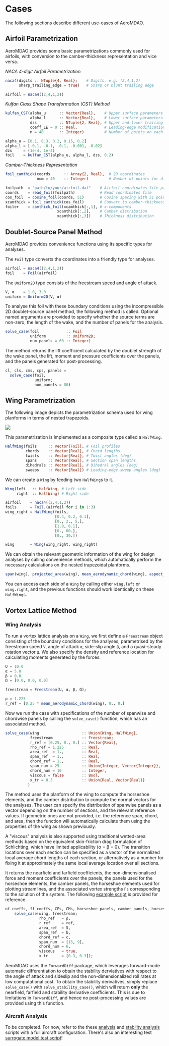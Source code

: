 # Cases

The following sections describe different use-cases of AeroMDAO.

## Airfoil Parametrization

AeroMDAO provides some basic parametrizations commonly used for airfoils, with conversion to the camber-thickness representation and vice versa.

*NACA 4-digit Airfoil Parametrization*

```julia
naca4(digits :: NTuple{4, Real};    # Digits, e.g. (2,4,1,2)
      sharp_trailing_edge = true)   # Sharp or blunt trailing edge
```

```julia
airfoil = naca4((2,4,1,2))
```

*Kulfan Class Shape Transformation (CST) Method*
```julia
kulfan_CST(alpha_u      :: Vector{Real},    # Upper surface parameters
           alpha_l      :: Vector{Real},    # Lower surface parameters
           dzs          :: NTuple{2, Real}, # Upper and lower trailing edge points
           coeff_LE = 0 :: Real,            # Leading-edge modification coefficient
           n = 40       :: Integer)         # Number of points on each surface
```

```julia
alpha_u = [0.1, 0.3, 0.2, 0.15, 0.2]
alpha_l = [-0.1, -0.1, -0.1, -0.001, -0.02]
dzs     = (1e-4, 1e-4)
foil    = kulfan_CST(alpha_u, alpha_l, dzs, 0.2)
```

*Camber-Thickness Representation*
```julia
foil_camthick(coords	  :: Array{2, Real},  # 2D coordinates
              num = 40	  :: Integer)         # Number of points for distributions 
```

```julia
foilpath  = "path/to/your/airfoil.dat"    # Airfoil coordinates file path
coords    = read_foil(foilpath)           # Read coordinates file
cos_foil  = cosine_foil(coords, 51)       # Cosine spacing with 51 points on upper and lower surfaces
xcamthick = foil_camthick(cos_foil)       # Convert to camber-thickness representation
foiler    = camthick_foil(xcamthick[:,1], # x-components
                       xcamthick[:,2],	  # Camber distribution
                       xcamthick[:,3])	  # Thickness distribution
```

## Doublet-Source Panel Method

AeroMDAO provides convenience functions using its specific types for analyses.

The `Foil` type converts the coordinates into a friendly type for analyses. 

```julia
airfoil = naca4((2,4,1,2))
foil    = Foil(airfoil)
```

The `Uniform2D` type consists of the freestream speed and angle of attack. 

```julia
V, α    = 1.0, 3.0 
uniform = Uniform2D(V, α)
```

To analyse this foil with these boundary conditions using the incompressible 2D doublet-source panel method, the following method is called. Optional named arguments are provided to specify whether the source terms are non-zero, the length of the wake, and the number of panels for the analysis.

```julia
solve_case(foil            :: Foil
           uniform         :: Uniform2D;
           num_panels = 60 :: Integer)
```

The method returns the lift coefficient calculated by the doublet strength of the wake panel, the lift, moment and pressure coefficients over the panels, and the panels generated for post-processing.

```julia
cl, cls, cms, cps, panels = 
  solve_case(foil,
             uniform;
             num_panels = 80)
```

## Wing Parametrization

The following image depicts the parametrization schema used for wing planforms in terms of nested trapezoids.

![](https://godot-bloggy.xyz/post/diagrams/WingGeometry.svg)

This parametrization is implemented as a composite type called a `HalfWing`.

```julia
HalfWing(foils     :: Vector{Foil}, # Foil profiles
         chords	   :: Vector{Real}, # Chord lengths
         twists	   :: Vector{Real}, # Twist angles (deg)
         spans	   :: Vector{Real}, # Section span lengths
         dihedrals :: Vector{Real}, # Dihedral angles (deg)
         sweeps	   :: Vector{Real}) # Leading-edge sweep angles (deg)
```

We can create a `Wing` by feeding two `HalfWing`s to it.

```julia
Wing(left   :: HalfWing, # Left side
     right  :: HalfWing) # Right side
```

```julia
airfoil    = naca4((2,4,1,2))
foils      = Foil.(airfoil for i in 1:3)
wing_right = HalfWing(foils,
                      [0.4, 0.2, 0.1],
                      [0., 2., 5.],
                      [1.0, 0.1],
                      [0., 60.],
                      [0., 30.])

wing       = Wing(wing_right, wing_right)
```

We can obtain the relevant geometric information of the wing for design analyses by calling convenience methods, which automatically perform the necessary calculations on the nested trapezoidal planforms.

```julia
span(wing), projected_area(wing), mean_aerodynamic_chord(wing), aspect_ratio(wing)
```

You can access each side of a `Wing` by calling either `wing.left` or `wing.right`, and the previous functions should work identically on these `HalfWing`s.

## Vortex Lattice Method

### Wing Analysis

To run a vortex lattice analysis on a `Wing`, we first define a `Freestream` object consisting of the boundary conditions for the analyses, parametrised by the freestream speed `V`, angle of attack `α`, side-slip angle `β`, and a quasi-steady rotation vector `Ω`. We also specify the density and reference location for calculating moments generated by the forces.

```julia
U = 10.0
α = 5.0
β = 0.0
Ω = [0.0, 0.0, 0.0]

freestream = Freestream(U, α, β, Ω);

ρ = 1.225
r_ref = [0.25 * mean_aerodynamic_chord(wing), 0., 0.]
```

Now we run the case with specifications of the number of spanwise and chordwise panels by calling the `solve_case()` function, which has an associated method.
```julia
solve_case(wing                   :: Union{Wing, HalfWing},
           freestream             :: Freestream;
           r_ref = [0.25, 0., 0.] :: Vector{Real},
           rho_ref = 1.225        :: Real,
           area_ref  = 1.,        :: Real,
           span_ref  = 1.,        :: Real,
           chord_ref = 1.,        :: Real,
           span_num = 25          :: Union{Integer, Vector{Integer}},
           chord_num = 10         :: Integer,
           viscous = false        :: Bool,
           x_tr = 0.3             :: Union{Real, Vector{Real}}
          )
```

The method uses the planform of the wing to compute the horseshoe elements, and the camber distribution to compute the normal vectors for the analyses. The user can specify the distribution of spanwise panels as a vector depending on the number of sections, and the relevant reference values. If geometric ones are not provided, i.e. the reference span, chord, and area, then the function will automatically calculate them using the properties of the wing as shown previously.

A "viscous" analysis is also supported using traditional wetted-area methods based on the equivalent skin-friction drag formulation of Schlichting, which have limited applicability (α = β = 0). The transition locations over each section can be specified as a vector of the normalized local average chord lengths of each section, or alternatively as a number for fixing it at approximately the same local average location over all sections.

It returns the nearfield and farfield coefficients, the non-dimensionalised force and moment coefficients over the panels, the panels used for the horseshoe elements, the camber panels, the horseshoe elements used for plotting streamlines, and the associated vortex strengths `Γs` corresponding to the solution of the system. The following [example script](vortex_lattice_method/vlm_wing.jl) is provided for reference.
```julia
nf_coeffs, ff_coeffs, CFs, CMs, horseshoe_panels, camber_panels, horseshoes, Γs = 
    solve_case(wing, freestream; 
               rho_ref   = ρ, 
               r_ref     = ref,
               area_ref  = S,
               span_ref  = b,
               chord_ref = c,
               span_num  = [15, 9], 
               chord_num = 6,
               viscous   = true,
               x_tr      = [0.3, 0.3]);
```

AeroMDAO uses the `ForwardDiff` package, which leverages forward-mode automatic differentiation to obtain the stability derviatives with respect to the angle of attack and sideslip and the non-dimensionalized roll rates at low computational cost. To obtain the stability derivatives, simply replace `solve_case()` with `solve_stability_case()`, which will return **only** the nearfield, farfield and stability derivative coefficients. This is due to limitations in `ForwardDiff`, and hence no post-processing values are provided using this function.

### Aircraft Analysis

To be completed. For now, refer to the these [analysis](vortex_lattice_method/vlm_aircraft.jl) and [stability analysis](vortex_lattice_method/stability_aircraft.jl) scripts with a full aircraft configuration. There's also an interesting test [surrogate model test script](vortex_lattice_method/surrogates.jl)!